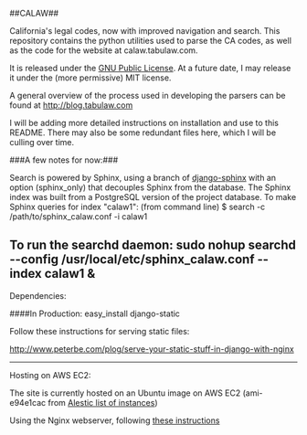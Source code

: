 ##CALAW##

California's legal codes, now with improved navigation and search.
This repository contains the python utilities used to parse the CA codes, as well as the code for the website at calaw.tabulaw.com.

It is released under the [GNU Public License](http://www.gnu.org/licenses/gpl.html).  At a future date, I may release it under the (more permissive) MIT license.

A general overview of the process used in developing the parsers can be found at http://blog.tabulaw.com

I will be adding more detailed instructions on installation and use to this README. There may also be some redundant files here, which I will be culling over time.

###A few notes for now:###

Search is powered by Sphinx, using a branch of [django-sphinx](https://github.com/xobb1t/django-sphinx/) with an option (sphinx_only) that decouples Sphinx from the database. The Sphinx index was built from a PostgreSQL version of the project database.
To make Sphinx queries for index "calaw1": (from command line) 
$ search -c /path/to/sphinx_calaw.conf -i calaw1

To run the searchd daemon:
sudo nohup searchd --config /usr/local/etc/sphinx_calaw.conf --index calaw1 &
-------------
Dependencies:

####In Production:
easy_install django-static

Follow these instructions for serving static files:

http://www.peterbe.com/plog/serve-your-static-stuff-in-django-with-nginx

-----
Hosting on AWS EC2:

The site is currently hosted on an Ubuntu image on AWS EC2 (ami-e94e1cac from [Alestic list of instances](http://alestic.com/))

Using the Nginx webserver, following [these instructions](http://wiki.nginx.org/PythonFlup)
